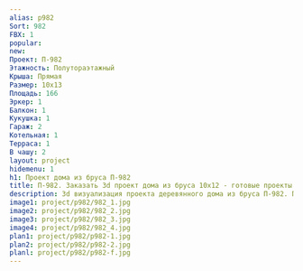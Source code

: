 ```yaml
---
alias: p982
Sort: 982
FBX: 1
popular: 
new: 
Проект: П-982
Этажность: Полутораэтажный
Крыша: Прямая
Размер: 10х13
Площадь: 166
Эркер: 1
Балкон: 1
Кукушка: 1
Гараж: 2
Котельная: 1
Терраса: 1
В чашу: 2
layout: project
hidemenu: 1
h1: Проект дома из бруса П-982
title: П-982. Заказать 3d проект дома из бруса 10х12 - готовые проекты
description: 3d визуализация проекта деревянного дома из бруса П-982. Площадь 166 м2, размер 10х12. Вы можете внести любые изменения в проект.
image1: project/p982/982_1.jpg
image2: project/p982/982_2.jpg
image3: project/p982/982_3.jpg
image4: project/p982/982_4.jpg
plan1: project/p982/p982-1.jpg
plan2: project/p982/p982-2.jpg
planl: project/p982/p982-f.jpg
---
```


